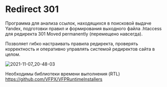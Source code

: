 # Redirect 301
Программа для анализа ссылок, находящихся в поисковой выдаче Yandex, подготовки правил и формирования выходного файла .htaccess для редиректа 301 Moved permanently (перемещено навсегда).

Позволяет гибко настраивать правила редиректа, проверять корректность и оперативно управлять системой редиректов сайта в целом. 

![2021-11-07_20-48-03](https://user-images.githubusercontent.com/35865856/140658866-b65a882b-c5e6-47ba-b3af-8a7ec6835187.png)

Необходимы библиотеки времени выполнения (RTL)
<https://github.com/VFPX/VFPRuntimeInstallers>

